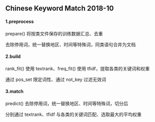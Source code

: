 ## Chinese Keyword Match 2018-10

#### 1.preprocess

prepare() 将按类文件保存的训练数据汇总、去重

去除停用词，统一替换地区、时间等特殊词，同类语句合并为文档

#### 2.build

rank_fit() 使用 textrank、freq_fit() 使用 tfidf，提取各类的关键词和权重

通过 pos_set 限定词性、通过 not_key 过滤无效词

#### 3.match

predict() 去除停用词，统一替换地区、时间等特殊词，切分后

分别通过 textrank、tfidf 与各类的关键词匹配、选取最大的平均权重